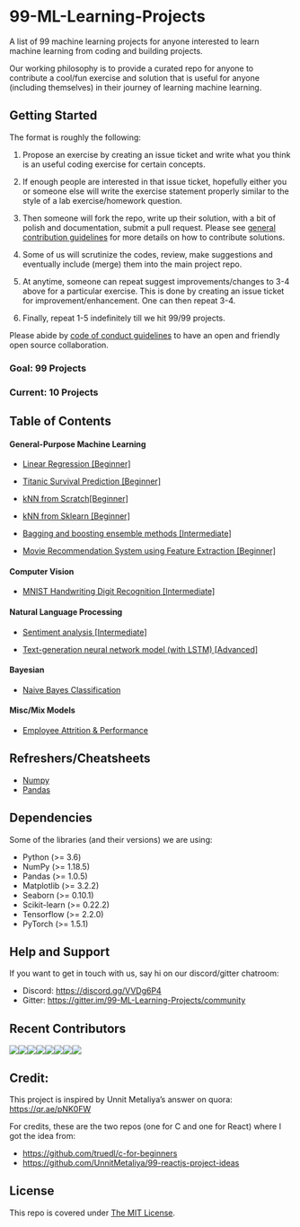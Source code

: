 # 99-ML-Learning-Projects
A list of 99 machine learning projects for anyone interested to learn machine learning from coding and building projects.

Our working philosophy is to provide a curated repo for anyone to contribute a cool/fun exercise and solution that is useful for anyone (including themselves) in their journey of learning machine learning.


## Getting Started

The format is roughly the following:

1. Propose an exercise by creating an issue ticket and write what you think is an useful coding exercise for certain concepts. 

2. If enough people are interested in that issue ticket, hopefully either you or someone else will write the exercise statement properly similar to the style of a lab exercise/homework question.

3. Then someone will fork the repo, write up their solution, with a bit of polish and documentation, submit a pull request. Please see [general contribution guidelines](CONTRIBUTING.md) for more details on how to contribute solutions.

4. Some of us will scrutinize the codes, review, make suggestions and eventually include (merge) them into the main project repo.

5. At anytime, someone can repeat suggest improvements/changes to 3-4 above for a particular exercise. This is done by creating an issue ticket for improvement/enhancement. One can then repeat 3-4.

6. Finally, repeat 1-5 indefinitely till we hit 99/99 projects.

Please abide by [code of conduct guidelines](CODE_OF_CONDUCT.md) to have an open and friendly open source collaboration.

### Goal: 99 Projects  
### Current: 10 Projects

## Table of Contents
#### General-Purpose Machine Learning

- [Linear Regression [Beginner]](https://github.com/gimseng/99-ML-Learning-Projects/tree/master/002/exercise)

- [Titanic Survival Prediction [Beginner]](https://github.com/gimseng/99-ML-Learning-Projects/tree/master/001/exercise) 

- [kNN from Scratch[Beginner]](https://github.com/gimseng/99-ML-Learning-Projects/tree/master/010/exercise)

- [kNN from Sklearn [Beginner]](https://github.com/gimseng/99-ML-Learning-Projects/tree/master/009/exercise)

- [Bagging and boosting ensemble methods [Intermediate]](https://github.com/gimseng/99-ML-Learning-Projects/tree/master/006/exercise)

- [Movie Recommendation System using Feature Extraction [Beginner]](https://github.com/gimseng/99-ML-Learning-Projects/tree/master/011)


#### Computer Vision
- [MNIST Handwriting Digit Recognition [Intermediate]](https://github.com/gimseng/99-ML-Learning-Projects/tree/master/003/exercise) 


#### Natural Language Processing

- [Sentiment analysis [Intermediate]](https://github.com/gimseng/99-ML-Learning-Projects/tree/master/005/exercise) 

- [Text-generation neural network model (with LSTM) [Advanced]](https://github.com/gimseng/99-ML-Learning-Projects/tree/master/004/exercise) 

<!---
#### Data Analysis / Data Visualization
#### Reinforcement Learning
-->

#### Bayesian 

- [Naive Bayes Classification](https://github.com/gimseng/99-ML-Learning-Projects/blob/master/008/exercise)

#### Misc/Mix Models

- [Employee Attrition & Performance](https://github.com/gimseng/99-ML-Learning-Projects/tree/master/007) 

## Refreshers/Cheatsheets

- [Numpy](https://github.com/gimseng/99-ML-Learning-Projects/blob/master/Resources/Numpy/NumPy%20Tutorial.ipynb)
- [Pandas](https://github.com/gimseng/99-ML-Learning-Projects/blob/master/Resources/Pandas/Pandas%20Tutorial.ipynb)




## Dependencies

Some of the libraries (and their versions) we are using:
- Python (>= 3.6)
- NumPy (>= 1.18.5)
- Pandas (>= 1.0.5)
- Matplotlib (>= 3.2.2)
- Seaborn (>= 0.10.1)
- Scikit-learn (>= 0.22.2)
- Tensorflow (>= 2.2.0)
- PyTorch (>= 1.5.1)


## Help and Support

If you want to get in touch with us, say hi on our discord/gitter chatroom:

- Discord: https://discord.gg/VVDg6P4
- Gitter: https://gitter.im/99-ML-Learning-Projects/community

## Recent Contributors
[![](https://sourcerer.io/fame/gimseng/gimseng/99-ML-Learning-Projects/images/0)](https://sourcerer.io/fame/gimseng/gimseng/99-ML-Learning-Projects/links/0)[![](https://sourcerer.io/fame/gimseng/gimseng/99-ML-Learning-Projects/images/1)](https://sourcerer.io/fame/gimseng/gimseng/99-ML-Learning-Projects/links/1)[![](https://sourcerer.io/fame/gimseng/gimseng/99-ML-Learning-Projects/images/2)](https://sourcerer.io/fame/gimseng/gimseng/99-ML-Learning-Projects/links/2)[![](https://sourcerer.io/fame/gimseng/gimseng/99-ML-Learning-Projects/images/3)](https://sourcerer.io/fame/gimseng/gimseng/99-ML-Learning-Projects/links/3)[![](https://sourcerer.io/fame/gimseng/gimseng/99-ML-Learning-Projects/images/4)](https://sourcerer.io/fame/gimseng/gimseng/99-ML-Learning-Projects/links/4)[![](https://sourcerer.io/fame/gimseng/gimseng/99-ML-Learning-Projects/images/5)](https://sourcerer.io/fame/gimseng/gimseng/99-ML-Learning-Projects/links/5)[![](https://sourcerer.io/fame/gimseng/gimseng/99-ML-Learning-Projects/images/6)](https://sourcerer.io/fame/gimseng/gimseng/99-ML-Learning-Projects/links/6)[![](https://sourcerer.io/fame/gimseng/gimseng/99-ML-Learning-Projects/images/7)](https://sourcerer.io/fame/gimseng/gimseng/99-ML-Learning-Projects/links/7)

## Credit:

This project is inspired by Unnit Metaliya’s answer on quora: https://qr.ae/pNK0FW

For credits, these are the two repos (one for C and one for React) where I got the idea from:
- https://github.com/truedl/c-for-beginners 
- https://github.com/UnnitMetaliya/99-reactjs-project-ideas

## License

This repo is covered under [The MIT License](LICENSE).
